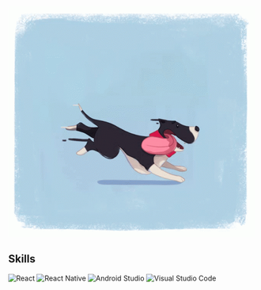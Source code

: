   <picture>
    <source media="(prefers-color-scheme: dark)" srcset="./dog-running.gif" />
    <source media="(prefers-color-scheme: light)" srcset="./dog-running.gif" />
    <img alt="https://github.com/sarveshhh-m/" src="./dog-running.gif" />
  </picture>

## Skills

![React](https://img.shields.io/badge/react-%2320232a.svg?style=for-the-badge&logo=react&logoColor=%2361DAFB)
![React Native](https://img.shields.io/badge/react_native-%2320232a.svg?style=for-the-badge&logo=react&logoColor=%2361DAFB)
![Android Studio](https://img.shields.io/badge/Android%20Studio-3DDC84.svg?style=for-the-badge&logo=android-studio&logoColor=white)
![Visual Studio Code](https://img.shields.io/badge/Visual%20Studio%20Code-0078d7.svg?style=for-the-badge&logo=visual-studio-code&logoColor=white)
